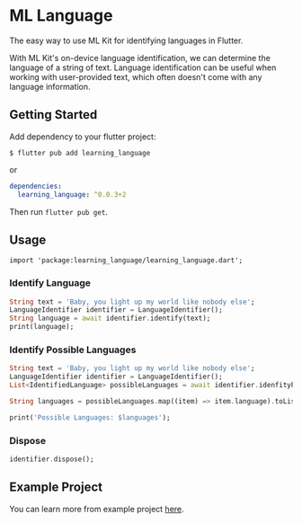 # ML Language

The easy way to use ML Kit for identifying languages in Flutter.

With ML Kit's on-device language identification, we can determine the language of a string of text. Language identification can be useful when working with user-provided text, which often doesn't come with any language information.

## Getting Started

Add dependency to your flutter project:

```
$ flutter pub add learning_language
```

or

```yaml
dependencies:
  learning_language: ^0.0.3+2
```

Then run `flutter pub get`.

## Usage

```
import 'package:learning_language/learning_language.dart';
```

### Identify Language

```dart
String text = 'Baby, you light up my world like nobody else';
LanguageIdentifier identifier = LanguageIdentifier();
String language = await identifier.identify(text);
print(language);
```

### Identify Possible Languages

```dart
String text = 'Baby, you light up my world like nobody else';
LanguageIdentifier identifier = LanguageIdentifier();
List<IdentifiedLanguage> possibleLanguages = await identifier.idenfityPossibleLanguages(text);

String languages = possibleLanguages.map((item) => item.language).toList().join(', ');

print('Possible Languages: $languages');
```

### Dispose

```dart
identifier.dispose();
```

## Example Project

You can learn more from example project [here](example).